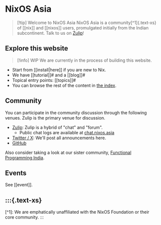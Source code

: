 # NixOS Asia

> [!tip] Welcome to NixOS Asia
> NixOS Asia is a community[^1]{.text-xs} of [[nix]] and [[nixos]] users, promulgated initially from the Indian subcontinent. Talk to us on [Zulip](https://nixos.zulipchat.com/)!


## Explore this website

<!--

NOTE to editors:

Here, you must establish `[[..]]#` style folgezettel links which will shape our
sidebar navigation.

-->

> [!info] WIP
> We are currently in the process of  building this website.

- Start from [[install|here]] if you are new to Nix. 
- We have [[tutorial]]# and a [[blog]]#
- Topical entry points: [[topics]]#
- You can browse the rest of the content  in [the index](-/all).

## Community

You can participate in the community discussion through the following venues. Zulip is the primary venue for discussion.

- [Zulip](https://nixos.zulipchat.com/): Zulip is a hybrid of "chat" and "forum".
    - Public chat logs are available at [chat.nixos.asia](https://chat.nixos.asia/)
- [Twitter / X](https://twitter.com/nixos_asia): We'll post all announcements here.
- [GitHub](https://github.com/nixos-asia)

Also consider taking a look at our sister community, [Functional Programming India](https://functionalprogramming.in/).

## Events

See [[event]].

:::{.text-xs}
---

\[^1\]: We are emphatically unaffiliated with the NixOS Foundation or their core community.
:::
